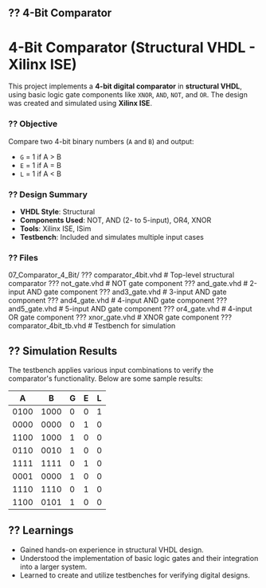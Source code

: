 ## ?? 4-Bit Comparator

# 4-Bit Comparator (Structural VHDL - Xilinx ISE)
This project implements a **4-bit digital comparator** in **structural VHDL**, using basic logic gate components like `XNOR`, `AND`, `NOT`, and `OR`. The design was created and simulated using **Xilinx ISE**.

### ?? Objective

Compare two 4-bit binary numbers (`A` and `B`) and output:
- `G` = 1 if A > B
- `E` = 1 if A = B
- `L` = 1 if A < B

### ?? Design Summary

- **VHDL Style**: Structural
- **Components Used**: NOT, AND (2- to 5-input), OR4, XNOR
- **Tools**: Xilinx ISE, ISim
- **Testbench**: Included and simulates multiple input cases

### ?? Files

07_Comparator_4_Bit/
??? comparator_4bit.vhd # Top-level structural comparator
??? not_gate.vhd # NOT gate component
??? and_gate.vhd # 2-input AND gate component
??? and3_gate.vhd # 3-input AND gate component
??? and4_gate.vhd # 4-input AND gate component
??? and5_gate.vhd # 5-input AND gate component
??? or4_gate.vhd # 4-input OR gate component
??? xnor_gate.vhd # XNOR gate component
??? comparator_4bit_tb.vhd # Testbench for simulation


## ?? Simulation Results

The testbench applies various input combinations to verify the comparator's functionality. Below are some sample results:

| A     | B     | G | E | L |
|-------|-------|---|---|---|
| 0100  | 1000  | 0 | 0 | 1 |
| 0000  | 0000  | 0 | 1 | 0 |
| 1100  | 1000  | 1 | 0 | 0 |
| 0110  | 0010  | 1 | 0 | 0 |
| 1111  | 1111  | 0 | 1 | 0 |
| 0001  | 0000  | 1 | 0 | 0 |
| 1110  | 1110  | 0 | 1 | 0 |
| 1100  | 0101  | 1 | 0 | 0 |

## ?? Learnings

- Gained hands-on experience in structural VHDL design.
- Understood the implementation of basic logic gates and their integration into a larger system.
- Learned to create and utilize testbenches for verifying digital designs.